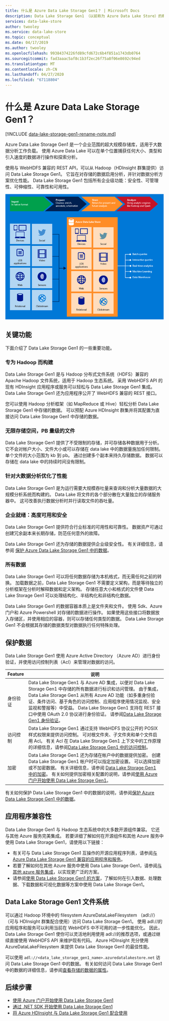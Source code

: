 ```yaml
---
title: 什么是 Azure Data Lake Storage Gen1？ | Microsoft Docs
description: Data Lake Storage Gen1 （以前称为 Azure Data Lake Store）的概述，以及它通过其他数据存储提供的值
services: data-lake-store
author: twooley
ms.service: data-lake-store
ms.topic: conceptual
ms.date: 04/17/2019
ms.author: twooley
ms.openlocfilehash: 99384374226fd89cfd672c6b4f851a1743db0764
ms.sourcegitcommit: fad3aaac5af8c1b3f2ec26f75a8f06e8692c94ed
ms.translationtype: MT
ms.contentlocale: zh-CN
ms.lasthandoff: 04/27/2020
ms.locfileid: "67118804"
---
```

# <a name="what-is-azure-data-lake-storage-gen1"></a>什么是 Azure Data Lake Storage Gen1？

[!INCLUDE [data-lake-storage-gen1-rename-note.md](../../includes/data-lake-storage-gen1-rename-note.md)]

Azure Data Lake Storage Gen1 是一个企业范围的超大规模存储库，适用于大数据分析工作负载。 使用 Azure Data Lake 可以在单个位置捕获任何大小、类型和引入速度的数据进行操作和探索分析。

使用与 WebHDFS 兼容的 REST API，可以从 Hadoop（HDInsight 群集提供）访问 Data Lake Storage Gen1。 它旨在对存储的数据启用分析，并针对数据分析方案优化性能。 Data Lake Storage Gen1 包括所有企业级功能：安全性、可管理性、可伸缩性、可靠性和可用性。

![Azure Data Lake](./media/data-lake-store-overview/data-lake-store-concept.png)

## <a name="key-capabilities"></a>关键功能

下面介绍了 Data Lake Storage Gen1 的一些重要功能。

### <a name="built-for-hadoop"></a>专为 Hadoop 而构建

Data Lake Storage Gen1 是与 Hadoop 分布式文件系统（HDFS）兼容的 Apache Hadoop 文件系统，适用于 Hadoop 生态系统。 采用 WebHDFS API 的现有 HDInsight 应用程序或服务可以轻松与 Data Lake Storage Gen1 集成。 Data Lake Storage Gen1 还为应用程序公开了 WebHDFS 兼容的 REST 接口。

您可以使用 Hadoop 分析框架（如 MapReduce 或 Hive）轻松分析 Data Lake Storage Gen1 中存储的数据。 可以预配 Azure HDInsight 群集并将其配置为直接访问 Data Lake Storage Gen1 中存储的数据。

### <a name="unlimited-storage-petabyte-files"></a>无限存储空间，PB 量级的文件

Data Lake Storage Gen1 提供了不受限制的存储，并可存储各种数据用于分析。 它不会对帐户大小、文件大小或可以存储在 data lake 中的数据量施加任何限制。 单个文件的大小范围为 kb 到 pb。 通过创建多个副本来持久存储数据。 数据可以存储在 data lake 中的持续时间没有限制。

### <a name="performance-tuned-for-big-data-analytics"></a>针对大数据分析优化了性能

Data Lake Storage Gen1 是为运行需要大规模吞吐量来查询和分析大量数据的大规模分析系统而构建的。 Data Lake 将文件的各个部分散在大量独立的存储服务器中。 这可改善执行数据分析时并行读取文件的吞吐量。

### <a name="enterprise-ready-highly-available-and-secure"></a>企业就绪：高度可用和安全

Data Lake Storage Gen1 提供符合行业标准的可用性和可靠性。 数据资产可通过创建冗余副本来长期存储，防范任何意外的故障。

Data Lake Storage Gen1 还为存储的数据提供企业级安全性。 有关详细信息，请参阅 [保护 Azure Data Lake Storage Gen1 中的数据](#DataLakeStoreSecurity)。

### <a name="all-data"></a>所有数据

Data Lake Storage Gen1 可以将任何数据存储为本机格式，而无需任何之前的转换。 加载数据之前，Data Lake Storage Gen1 不需要定义架构，而是等待独立的分析框架在分析时解释数据和定义架构。 存储任意大小和格式的文件使 Data Lake Storage Gen1 可以处理结构化、半结构化和非结构化数据。

Data Lake Storage Gen1 的数据容器本质上是文件夹和文件。 使用 Sdk、Azure 门户和 Azure Powershell 对存储的数据进行操作。 如果使用这些接口将数据放入存储区，并使用相应的容器，则可以存储任何类型的数据。 Data Lake Storage Gen1 不会根据其存储的数据类型对数据执行任何特殊处理。

## <a name="securing-data"></a><a name="DataLakeStoreSecurity"></a>保护数据

Data Lake Storage Gen1 使用 Azure Active Directory （Azure AD）进行身份验证，并使用访问控制列表（Acl）来管理对数据的访问。

| Feature | 说明 |
| --- | --- |
| 身份验证 |Data Lake Storage Gen1 与 Azure AD 集成，以便对 Data Lake Storage Gen1 中存储的所有数据进行标识和访问管理。 由于集成，Data Lake Storage Gen1 从所有 Azure AD 功能（如多重身份验证、条件访问、基于角色的访问控制、应用程序使用情况监视、安全监视和警报等）中受益。 Data Lake Storage Gen1 支持在 REST 接口中使用 OAuth 2.0 协议进行身份验证。 请参阅[Data Lake Storage Gen1 身份验证](data-lakes-store-authentication-using-azure-active-directory.md)。|
| 访问控制 |Data Lake Storage Gen1 通过支持 WebHDFS 协议公开的 POSIX 样式权限来提供访问控制。 可对根文件夹、子文件夹和单个文件启用 Acl。 有关 Acl 在 Data Lake Storage Gen1 上下文中的工作原理的详细信息，请参阅[Data Lake Storage Gen1 中的访问控制](data-lake-store-access-control.md)。 |
| 加密 |Data Lake Storage Gen1 还为存储在帐户中的数据提供加密。 创建 Data Lake Storage Gen1 帐户时可以指定加密设置。 可以选择加密或不加密数据。 有关详细信息，请参阅 [Data Lake Storage Gen1 中的加密](data-lake-store-encryption.md)。 有关如何提供加密相关配置的说明，请参阅[使用 Azure 门户开始使用 Data Lake Storage Gen1](data-lake-store-get-started-portal.md)。 |

有关如何保护 Data Lake Storage Gen1 中的数据的说明，请参阅[保护 Azure Data Lake Storage Gen1 中的数据](data-lake-store-secure-data.md)。

## <a name="application-compatibility"></a>应用程序兼容性

Data Lake Storage Gen1 与 Hadoop 生态系统中的大多数开源组件兼容。 它还与其他 Azure 服务完美集成。 若要详细了解如何在开源组件和其他 Azure 服务中使用 Data Lake Storage Gen1，请使用以下链接：

- 有关可与 Data Lake Storage Gen1 互操作的开源应用程序列表，请参阅[与 Azure Data Lake Storage Gen1 兼容的应用程序和服务](data-lake-store-compatible-oss-other-applications.md)。
- 若要了解如何在其他 Azure 服务中使用 Data Lake Storage Gen1，请参阅[与其他 azure 服务集成](data-lake-store-integrate-with-other-services.md)，以实现更广泛的方案。
- 请参阅[使用 Data Lake Storage Gen1 的方案](data-lake-store-data-scenarios.md)，了解如何在引入数据、处理数据、下载数据和可视化数据等方案中使用 Data Lake Storage Gen1。

## <a name="data-lake-storage-gen1-file-system"></a>Data Lake Storage Gen1 文件系统

可以通过 Hadoop 环境中的 filesystem AzureDataLakeFilesystem （adl://）（可与 HDInsight 群集配合使用）访问 Data Lake Storage Gen1。 使用 adl://的应用程序和服务可以利用当前在 WebHDFS 中不可用的进一步性能优化。 因此，Data Lake Storage Gen1 使你可以灵活地利用使用 adl://的推荐选项，或通过继续直接使用 WebHDFS API 来维护现有代码。 Azure HDInsight 充分使用 AzureDataLakeFilesystem 来提供 Data Lake Storage Gen1 的最佳性能。

可以使用 `adl://<data_lake_storage_gen1_name>.azuredatalakestore.net` 访问 Data Lake Storage Gen1 中的数据。 有关如何访问 Data Lake Storage Gen1 中的数据的详细信息，请参阅[查看存储的数据的属性](data-lake-store-get-started-portal.md#properties)。

## <a name="next-steps"></a>后续步骤

- [使用 Azure 门户开始使用 Data Lake Storage Gen1](data-lake-store-get-started-portal.md)
- [通过 .NET SDK 开始使用 Data Lake Storage Gen1](data-lake-store-get-started-net-sdk.md)
- [将 Azure HDInsight 与 Data Lake Storage Gen1 配合使用](data-lake-store-hdinsight-hadoop-use-portal.md)